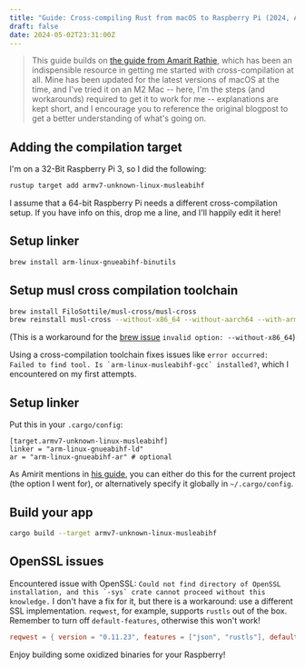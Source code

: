 ```yaml
---
title: "Guide: Cross-compiling Rust from macOS to Raspberry Pi (2024, Apple Silicon)"
draft: false
date: 2024-05-02T23:31:00Z
---
```


> This guide builds
> on [the guide from Amarit Rathie](https://amritrathie.vercel.app/posts/2020/03/06/cross-compiling-rust-from-macos-to-raspberry-pi/#getting-a-linker),
> which has been an indispensible resource in getting me started with cross-compilation at all.
> Mine has been updated for the latest versions of macOS at the time, and I've tried it on an M2 Mac -- here, I'm the
> steps (and workarounds) required to get it to work for me -- explanations are kept short, and I encourage you to reference the original blogpost to get a better understanding of what's going on.

## Adding the compilation target

I'm on a 32-Bit Raspberry Pi 3, so I did the following:

```bash
rustup target add armv7-unknown-linux-musleabihf
```

I assume that a 64-bit Raspberry Pi needs a different cross-compilation setup. If you have info on this, drop me a line,
and I'll happily edit it here!

## Setup linker

```bash
brew install arm-linux-gnueabihf-binutils
```

## Setup musl cross compilation toolchain

```bash
brew install FiloSottile/musl-cross/musl-cross
brew reinstall musl-cross --without-x86_64 --without-aarch64 --with-arm-hf
```

(This is a workaround
for the [brew issue](https://github.com/FiloSottile/homebrew-musl-cross/issues/45) `invalid option: --without-x86_64`)

Using a cross-compilation toolchain fixes issues
like ``error occurred: Failed to find tool. Is `arm-linux-musleabihf-gcc` installed?``, which I encountered on my first
attempts.

## Setup linker

Put this in your `.cargo/config`:

```
[target.armv7-unknown-linux-musleabihf]
linker = "arm-linux-gnueabihf-ld"
ar = "arm-linux-gnueabihf-ar" # optional
```

As Amirit mentions
in [his guide](https://amritrathie.vercel.app/posts/2020/03/06/cross-compiling-rust-from-macos-to-raspberry-pi/#connecting-components),
you can either do this for the current project (the option I went for), or alternatively specify it globally
in `~/.cargo/config`.

## Build your app

```bash
cargo build --target armv7-unknown-linux-musleabihf
```

## OpenSSL issues

Encountered issue with
OpenSSL: ``Could not find directory of OpenSSL installation, and this `-sys` crate cannot proceed without this knowledge.``
I don't have a fix for it, but there is a workaround: use a different SSL implementation. `reqwest`, for example,
supports `rustls` out of the box. Remember to turn off `default-features`, otherwise this won't work!

```toml
reqwest = { version = "0.11.23", features = ["json", "rustls"], default-features = false }
```

Enjoy building some oxidized binaries for your Raspberry!
